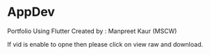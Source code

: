 # AppDev
Portfolio Using Flutter
Created by : Manpreet Kaur (MSCW)


If vid is enable to opne then please click on view raw and download.
